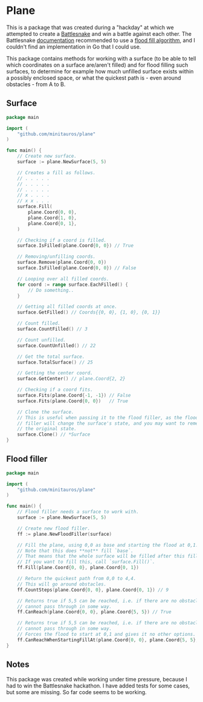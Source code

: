 # Plane

This is a package that was created during a "hackday" at which we attempted to create a [Battlesnake](https://play.battlesnake.com/) and win a battle against each other. The Battlesnake [documentation](https://docs.battlesnake.com/references/useful-algorithms) recommended to use a [flood fill algorithm](https://en.wikipedia.org/wiki/Flood_fill), and I couldn't find an implementation in Go that I could use.

This package contains methods for working with a surface (to be able to tell which coordinates on a surface are/aren't filled) and for flood filling such surfaces, to determine for example how much unfilled surface exists within a possibly enclosed space, or what the quickest path is - even around obstacles - from A to B.


## Surface

```go
package main

import (
	"github.com/minitauros/plane"
)

func main() {
	// Create new surface.
	surface := plane.NewSurface(5, 5)

	// Creates a fill as follows.
	// . . . . .
	// . . . . .
	// . . . . .
	// x . . . .
	// x x . . .
	surface.Fill(
		plane.Coord{0, 0},
		plane.Coord{1, 0},
		plane.Coord{0, 1},
	)

	// Checking if a coord is filled.
	surface.IsFilled(plane.Coord{0, 0}) // True

	// Removing/unfilling coords.
	surface.Remove(plane.Coord{0, 0})
	surface.IsFilled(plane.Coord{0, 0}) // False

	// Looping over all filled coords.
	for coord := range surface.EachFilled() {
		// Do something..
	}

	// Getting all filled coords at once.
	surface.GetFilled() // Coords{{0, 0}, {1, 0}, {0, 1}}

	// Count filled.
	surface.CountFilled() // 3

	// Count unfilled.
	surface.CountUnfilled() // 22

	// Get the total surface.
	surface.TotalSurface() // 25

	// Getting the center coord.
	surface.GetCenter() // plane.Coord{2, 2}

	// Checking if a coord fits.
	surface.Fits(plane.Coord{-1, -1}) // False
	surface.Fits(plane.Coord{0, 0})   // True

	// Clone the surface.
	// This is useful when passing it to the flood filler, as the flood 
	// filler will change the surface's state, and you may want to remember 
	// the original state.
	surface.Clone() // *Surface
}

```

## Flood filler

```go
package main

import (
	"github.com/minitauros/plane"
)

func main() {
	// Flood filler needs a surface to work with.
	surface := plane.NewSurface(5, 5)

	// Create new flood filler.
	ff := plane.NewFloodFiller(surface)

	// Fill the plane, using 0,0 as base and starting the flood at 0,1.
	// Note that this does **not** fill `base`.
	// That means that the whole surface will be filled after this fill, except the `base` coordinate.
	// If you want to fill this, call `surface.Fill()`.
	ff.Fill(plane.Coord{0, 0}, plane.Coord{0, 1})

	// Return the quickest path from 0,0 to 4,4.
	// This will go around obstacles.
	ff.CountSteps(plane.Coord{0, 0}, plane.Coord{0, 1}) // 9

	// Returns true if 5,5 can be reached, i.e. if there are no obstacles (filled coords) in the way that the flood
	// cannot pass through in some way.
	ff.CanReach(plane.Coord{0, 0}, plane.Coord{5, 5}) // True

	// Returns true if 5,5 can be reached, i.e. if there are no obstacles (filled coords) in the way that the flood
	// cannot pass through in some way.
	// Forces the flood to start at 0,1 and gives it no other options.
	ff.CanReachWhenStartingFillAt(plane.Coord{0, 0}, plane.Coord{5, 5}, plane.Coord{0, 1})
}

```

## Notes

This package was created while working under time pressure, because I had to win the Battlesnake hackathon. I have added tests for some cases, but some are missing. So far code seems to be working. 